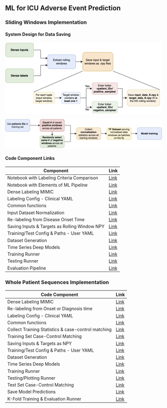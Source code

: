 ## ML for ICU Adverse Event Prediction

### Sliding Windows Implementation

#### System Design for Data Saving

![Saving NPY slices](./illustration_images/saving_data_windows.png)

![Collecting NPY slices](./illustration_images/data_training_windows.png)


#### Code Component Links

| Component                                     | Link                                            | 
| --------------------------------------------- | ----------------------------------------------- | 
| Notebook with Labeling Criteria Comparison    | [Link](notebooks/labeling_clinical_criteria.ipynb) | 
| Notebook with Elements of ML Pipeline         | [Link](notebooks/ML_pipeline_sandbox.ipynb)        |
| Dense Labeling MIMIC                          | [Link](ml_pipeline/dense_labeling_mimic.py)        |
| Labeling Config - Clinical YAML               | [Link](labeling_config.yaml)                       | 
| Common functions                              | [Link](common.py)                                  | 
| Input Dataset Normalization                   | [Link](ml_pipeline/dataset_statistics.py)          | 
| Re-labeling from Disease Onset Time           | [Link](ml_pipeline/time_series_relabeling.py)      |
| Saving Inputs & Targets as Rolling Window NPY | [Link](ml_pipeline/time_series_relabeling.py)      |
| Training/Test Config & Paths - User YAML      | [Link](training_test_config.yaml)                  |
| Dataset Generation                            | [Link](ml_pipeline/collate_dataset.py)             |
| Time Series Deep Models                       | [Link](ml_pipeline/models/time_series_models.py)   |
| Training Runner                               | [Link](runners/training_runner.py)                 |
| Testing Runner                                | [Link](runners/test_runner.py)                     |
| Evaluation Pipeline                           | [Link](ml_pipeline/evaluation.py)                  |

### Whole Patient Sequences Implementation

| Code Component                                | Link                                            | 
| --------------------------------------------- | ----------------------------------------------- | 
| Dense Labeling MIMIC                          | [Link](ml_pipeline/dense_labeling_mimic.py)        |
| Re-labeling from Onset or Diagnosis time      | [Link](ml_pipeline/whole_seqs_labeling.py)         |
| Labeling Config - Clinical YAML               | [Link](labeling_config.yaml)                       | 
| Common functions                              | [Link](common.py)                                  | 
| Collect Training Statistics & case-control matching | [Link](ml_pipeline/dataset_statistics.py)    | 
| Training Set Case-Control Matching            | [Link](ml_pipeline/dataset_statistics.py)    | 
| Saving Inputs & Targets as NPY                | [Link](ml_pipeline/dataset_statistics.py)          |
| Training/Test Config & Paths - User YAML      | [Link](training_test_config_whole_seqs.yaml)       |
| Dataset Generation                            | [Link](ml_pipeline/collate_dataset.py)             |
| Time Series Deep Models                       | [Link](ml_pipeline/models/models_whole_seqs.py)    |
| Training Runner                               | [Link](runners/whole_seqs_training.py)             |
| Testing/Plotting Runner                       | [Link](runners/plotter_results.py)                 |
| Test Set Case-Control Matching                | [Link](ml_pipeline/evaluation_whole_seqs.py)       |
| Save Model Predictions                        | [Link](ml_pipeline/evaluation.py)                  |
| K-Fold Training & Evaluation Runner           | [Link](runners/k_fold_runner.py)                   |